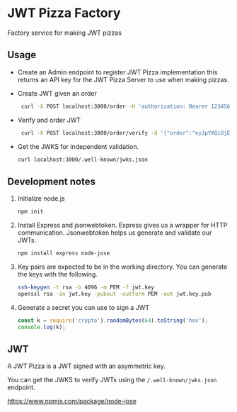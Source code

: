 # JWT Pizza Factory

Factory service for making JWT pizzas

## Usage

- Create an Admin endpoint to register JWT Pizza implementation this returns an API key for the JWT Pizza Server to use when making pizzas.

- Create JWT given an order

  ```sh
   curl -X POST localhost:3000/order -H 'authorization: Bearer 123456' -d '{"diner": {"name":"joe"}, "order": {"pizzas":["pep", "cheese"]}}' -H 'Content-Type: application/json'
  ```

- Verify and order JWT

  ```sh
   curl -X POST localhost:3000/order/verify -d '{"order":"eyJpYXQiOjE3MTUwMTI5NTYsImV4cCI6MTcxNTA5OTM1NiwiaXNzIjoiY3MzMjkuY2xpY2siLCJhbGciOiJSUzI1NiIsImtpZCI6IjE0bk5YT21jaWt6emlWZWNIcWE1UmMzOENPM1BVSmJuT2MzazJJdEtDZlEifQ.eyJmYWN0b3J5QXV0aCI6eyJpZCI6InN0dWRlbnQtbmV0aWQiLCJuYW1lIjoiU3R1ZGVudCBOYW1lIiwiY3JlYXRlZCI6IjIwMjQtMDYtMDFUMDA6MDA6MDBaIiwidmFsaWRVbnRpbCI6IjIwMjUtMTItMzFUMjM6NTk6NTlaIn0sImRpbmVyIjp7Im5hbWUiOiJqb2UifSwib3JkZXIiOnsicGl6emFzIjpbInBlcCIsImNoZWVzZSJdfX0.MTGE6-SvbDpxO6tr6f-57CDfnaqTdwryxjS3RFRaKu8pUemG43k15Nxx4-3SFMU0eULU_JMVrEq8fWJ82-0XV9UwLMxsZHc9R5xhdcvLg0fScAvg3SaC8ZVui1AqIt_yUw79-AABEIlaYx-2dhdJKhZQhM9QFSpRKF3DmYXkOpN6VGw8kMCo-kAra9W_H3kzD52vY_3QWiB6uO4V14p8U7Caz9cDPnEvRJKE3CjC0vJh-d5MF0O3z80ajcCx0GRIv8BIpy8ca1Xg-CyqGEx6YH2oqV9QFLNQfzj5Aba_AonTAAMDtQMpVwbrNizFDKXF75-9FcX1_PdtjfX_YUhEpZBQ-Y7peODb0dp29i-7HrWWhAUH_bvR_c9i8PXVw4YBBJV5tpKhN0aw-Fj4ZfV7ZoK_y5WWQvb-zvYoLp4mb5i6btLvS7AEdDCy7RqSyeatNYPK2AifHbJmaKpXiV-d5vMXSuHHcjTM4_BWPXX6sb_5R_nr5rKWH7_aJO2zNDtR5GXY5P-4SatlfjTCu5vaYIcCxCM7BajMQOg5R8iE4hrI4q0Qdw4vOIe5gM3yeAkaqlQiMFH8EnJkV1qdmApEO7P9QTG6rc7toG5LwJkjHWFfV7ETSWfCw0u9Jacwozbp1KrMcGdXvlLVyTM3i5f5OazqrZJNLsbBEX2euhTYh_w"}' -H 'Content-Type: application/json'
  ```

- Get the JWKS for independent validation.

  ```sh
  curl localhost:3000/.well-known/jwks.json
  ```

## Development notes

1.  Initialize node.js
    ```sh
    npm init
    ```
1.  Install Express and jsonwebtoken. Express gives us a wrapper for HTTP communication. Jsonwebtoken helps us generate and validate our JWTs.
    ```sh
    npm install express node-jose
    ```
1.  Key pairs are expected to be in the working directory. You can generate the keys with the following.

    ```sh
    ssh-keygen -t rsa -b 4096 -m PEM -f jwt.key
    openssl rsa -in jwt.key -pubout -outform PEM -out jwt.key.pub
    ```

1.  Generate a secret you can use to sign a JWT
    ```js
    const k = require('crypto').randomBytes(64).toString('hex');
    console.log(k);
    ```

## JWT

A JWT Pizza is a JWT signed with an asymmetric key.

You can get the JWKS to verify JWTs using the `/.well-known/jwks.json` endpoint.

https://www.npmjs.com/package/node-jose
